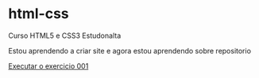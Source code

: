 # html-css
 Curso HTML5 e CSS3 Estudonalta

Estou aprendendo a criar site e agora estou aprendendo sobre repositorio 

<a href= "https://gabriell311.github.io/html-css/exercicios/ex001/index.html"> Executar o exercicio 001<a>
